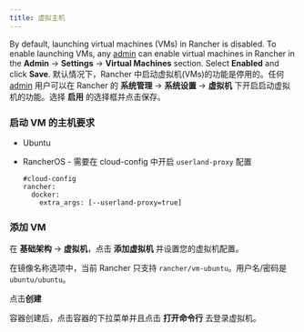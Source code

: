 ```yaml
---
title: 虚拟主机
---
```


By default, launching virtual machines (VMs) in Rancher is disabled. To enable launching VMs, any [admin](/docs/rancher1/configuration/access-control/_index#管理员) can enable virtual machines in Rancher in the **Admin** -> **Settings** -> **Virtual Machines** section. Select **Enabled** and click **Save**.
默认情况下，Rancher 中启动虚拟机(VMs)的功能是停用的。任何[admin](/docs/rancher1/configuration/access-control/_index#管理员) 用户可以在 Rancher 的 **系统管理** -> **系统设置** -> **虚拟机** 下开启启动虚拟机的功能。选择 **启用** 的选择框并点击保存。

### 启动 VM 的主机要求

- Ubuntu
- RancherOS - 需要在 cloud-config 中开启 `userland-proxy` 配置

  ```
  #cloud-config
  rancher:
    docker:
      extra_args: [--userland-proxy=true]
  ```

### 添加 VM

在 **基础架构** -> **虚拟机**，点击 **添加虚拟机** 并设置您的虚拟机配置。

在镜像名称选项中，当前 Rancher 只支持 `rancher/vm-ubuntu`。用户名/密码是`ubuntu/ubuntu`。

点击**创建**

容器创建后，点击容器的下拉菜单并且点击 **打开命令行** 去登录虚拟机。
